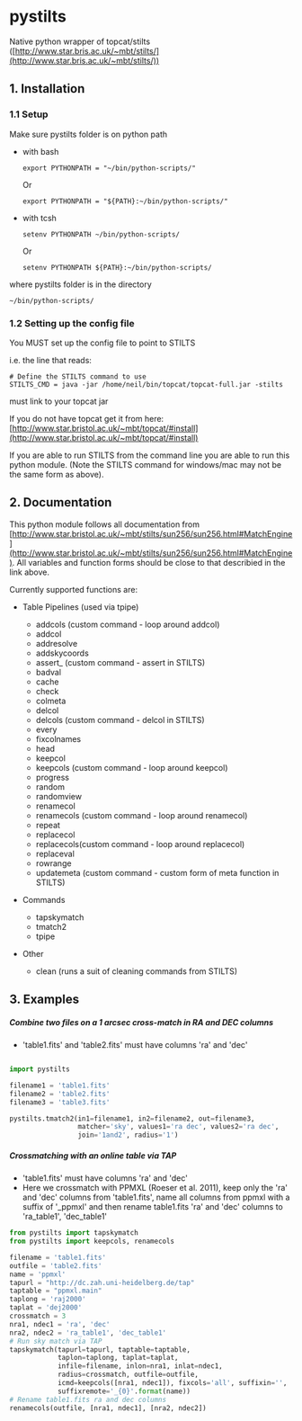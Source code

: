 # pystilts
Native python wrapper of topcat/stilts ([http://www.star.bris.ac.uk/~mbt/stilts/](http://www.star.bris.ac.uk/~mbt/stilts/))

## 1. Installation

### 1.1 Setup

Make sure pystilts folder is on python path

* with bash
    ```
    export PYTHONPATH = "~/bin/python-scripts/"
    ```
    Or 
    ```
    export PYTHONPATH = "${PATH}:~/bin/python-scripts/"
    ```
* with tcsh
 
    ```
    setenv PYTHONPATH ~/bin/python-scripts/
    ```
    Or 
    ```
    setenv PYTHONPATH ${PATH}:~/bin/python-scripts/
    ```

where pystilts folder is in the directory
```
~/bin/python-scripts/
```
### 1.2 Setting up the config file

You MUST set up the config file to point to STILTS

i.e. the line that reads:

```commandline
# Define the STILTS command to use
STILTS_CMD = java -jar /home/neil/bin/topcat/topcat-full.jar -stilts
```
must link to your topcat jar

If you do not have topcat get it from here: [http://www.star.bristol.ac.uk/~mbt/topcat/#install](http://www.star.bristol.ac.uk/~mbt/topcat/#install)

If you are able to run STILTS from the command line you are able to run this python module. (Note the STILTS command for windows/mac may not be the same form as above).

## 2. Documentation

This python module follows all documentation from [http://www.star.bristol.ac.uk/~mbt/stilts/sun256/sun256.html#MatchEngine](http://www.star.bristol.ac.uk/~mbt/stilts/sun256/sun256.html#MatchEngine).
All variables and function forms should be close to that describied in the link above.

Currently supported functions are:

* Table Pipelines (used via tpipe)
    * addcols (custom command - loop around addcol)
    * addcol
    * addresolve
    * addskycoords
    * assert_  (custom command - assert in STILTS)
    * badval
    * cache
    * check
    * colmeta
    * delcol
    * delcols (custom command - delcol in STILTS)
    * every
    * fixcolnames
    * head
    * keepcol
    * keepcols (custom command - loop around keepcol)
    * progress
    * random
    * randomview
    * renamecol 
    * renamecols (custom command - loop around renamecol)
    * repeat 
    * replacecol
    * replacecols(custom command - loop around replacecol)
    * replaceval
    * rowrange
    * updatemeta (custom command - custom form of meta function in STILTS)

* Commands
    * tapskymatch
    * tmatch2
    * tpipe

* Other
    * clean (runs a suit of cleaning commands from STILTS)

## 3. Examples

##### Combine two files on a 1 arcsec cross-match in RA and DEC columns
* 'table1.fits' and 'table2.fits' must have columns 'ra' and 'dec'

```python

import pystilts

filename1 = 'table1.fits'
filename2 = 'table2.fits'
filename3 = 'table3.fits'

pystilts.tmatch2(in1=filename1, in2=filename2, out=filename3,
                 matcher='sky', values1='ra dec', values2='ra dec',
                 join='1and2', radius='1')
```

##### Crossmatching with an online table via TAP

* 'table1.fits' must have columns 'ra' and 'dec'
* Here we crossmatch with PPMXL (Roeser et al. 2011), keep only the 'ra' and 'dec' columns from 'table1.fits', name all columns from ppmxl with a suffix of '_ppmxl' and then rename table1.fits 'ra' and 'dec' columns to 'ra_table1', 'dec_table1'

```python
from pystilts import tapskymatch
from pystilts import keepcols, renamecols

filename = 'table1.fits'
outfile = 'table2.fits'
name = 'ppmxl'
tapurl = "http://dc.zah.uni-heidelberg.de/tap"
taptable = "ppmxl.main"
taplong = 'raj2000'
taplat = 'dej2000'
crossmatch = 3
nra1, ndec1 = 'ra', 'dec'
nra2, ndec2 = 'ra_table1', 'dec_table1'
# Run sky match via TAP
tapskymatch(tapurl=tapurl, taptable=taptable,
            taplon=taplong, taplat=taplat,
            infile=filename, inlon=nra1, inlat=ndec1,
            radius=crossmatch, outfile=outfile,
            icmd=keepcols([nra1, ndec1]), fixcols='all', suffixin='',
            suffixremote='_{0}'.format(name))
# Rename table1.fits ra and dec columns
renamecols(outfile, [nra1, ndec1], [nra2, ndec2])
```